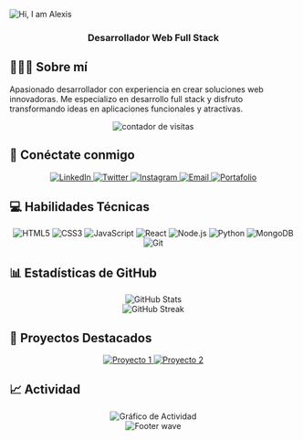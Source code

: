 <!-- Banner de perfil -->
![Hi, I am Alexis](https://capsule-render.vercel.app/api?type=waving&height=300&color=red&text=Hi,%20I%20am%20Alexis%20👨🏻‍💻&fontColor=FFF&animation=scaleIn)

<div align="center">
  <h3>Desarrollador Web Full Stack</h3>
</div>

## 👨🏻‍💻 Sobre mí

Apasionado desarrollador con experiencia en crear soluciones web innovadoras. Me especializo en desarrollo full stack y disfruto transformando ideas en aplicaciones funcionales y atractivas.

<!-- Contador de visitas -->
<p align="center"> 
  <img src="https://komarev.com/ghpvc/?username=TU-USUARIO-DE-GITHUB&label=Visitas&color=red&style=flat" alt="contador de visitas" />
</p>

## 🔗 Conéctate conmigo

<div align="center">
  <a href="https://www.linkedin.com/in/tu-perfil/" target="_blank">
    <img src="https://img.shields.io/badge/LinkedIn-0077B5?style=for-the-badge&logo=linkedin&logoColor=white" alt="LinkedIn" />
  </a>
  <a href="https://twitter.com/tu-usuario" target="_blank">
    <img src="https://img.shields.io/badge/Twitter-1DA1F2?style=for-the-badge&logo=twitter&logoColor=white" alt="Twitter" />
  </a>
  <a href="https://www.instagram.com/tu-usuario/" target="_blank">
    <img src="https://img.shields.io/badge/Instagram-E4405F?style=for-the-badge&logo=instagram&logoColor=white" alt="Instagram" />
  </a>
  <a href="mailto:tu-email@ejemplo.com">
    <img src="https://img.shields.io/badge/Email-D14836?style=for-the-badge&logo=gmail&logoColor=white" alt="Email" />
  </a>
  <a href="https://tu-portafolio.com" target="_blank">
    <img src="https://img.shields.io/badge/Portafolio-FF5722?style=for-the-badge&logo=google-chrome&logoColor=white" alt="Portafolio" />
  </a>
</div>

## 💻 Habilidades Técnicas

<div align="center">
  <img src="https://img.shields.io/badge/HTML5-E34F26?style=for-the-badge&logo=html5&logoColor=white" alt="HTML5" />
  <img src="https://img.shields.io/badge/CSS3-1572B6?style=for-the-badge&logo=css3&logoColor=white" alt="CSS3" />
  <img src="https://img.shields.io/badge/JavaScript-F7DF1E?style=for-the-badge&logo=javascript&logoColor=black" alt="JavaScript" />
  <img src="https://img.shields.io/badge/React-61DAFB?style=for-the-badge&logo=react&logoColor=black" alt="React" />
  <img src="https://img.shields.io/badge/Node.js-339933?style=for-the-badge&logo=nodedotjs&logoColor=white" alt="Node.js" />
  <img src="https://img.shields.io/badge/Python-3776AB?style=for-the-badge&logo=python&logoColor=white" alt="Python" />
  <img src="https://img.shields.io/badge/MongoDB-4EA94B?style=for-the-badge&logo=mongodb&logoColor=white" alt="MongoDB" />
  <img src="https://img.shields.io/badge/Git-F05032?style=for-the-badge&logo=git&logoColor=white" alt="Git" />
</div>

## 📊 Estadísticas de GitHub

<div align="center">
  <img src="https://github-readme-stats.vercel.app/api?username=TU-USUARIO-DE-GITHUB&show_icons=true&theme=radical" alt="GitHub Stats" />
</div>

<div align="center">
  <img src="https://github-readme-streak-stats.herokuapp.com/?user=TU-USUARIO-DE-GITHUB&theme=radical" alt="GitHub Streak" />
</div>

## 🚀 Proyectos Destacados

<div align="center">
  <a href="https://github.com/TU-USUARIO/proyecto-1">
    <img src="https://github-readme-stats.vercel.app/api/pin/?username=TU-USUARIO-DE-GITHUB&repo=proyecto-1&theme=radical" alt="Proyecto 1" />
  </a>
  <a href="https://github.com/TU-USUARIO/proyecto-2">
    <img src="https://github-readme-stats.vercel.app/api/pin/?username=TU-USUARIO-DE-GITHUB&repo=proyecto-2&theme=radical" alt="Proyecto 2" />
  </a>
</div>

## 📈 Actividad

<div align="center">
  <img src="https://github-readme-activity-graph.vercel.app/graph?username=TU-USUARIO-DE-GITHUB&theme=react-dark" alt="Gráfico de Actividad" />
</div>

<!-- Footer -->
<div align="center">
  <img src="https://capsule-render.vercel.app/api?type=waving&color=red&height=120&section=footer" alt="Footer wave" />
</div>

